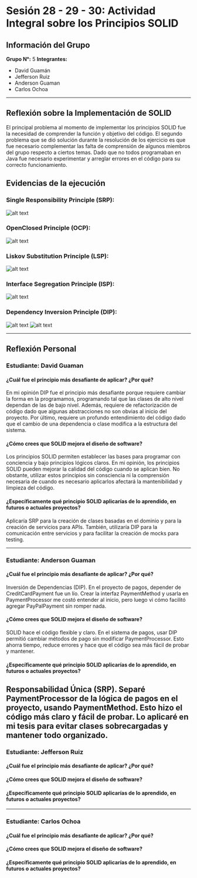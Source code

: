 # Sesión 28 - 29 - 30: Actividad Integral sobre los Principios SOLID

## Información del Grupo
**Grupo N°:** 5
**Integrantes:**
- David Guamán 
- Jefferson Ruiz   
- Anderson Guaman
- Carlos Ochoa 
---

## Reflexión sobre la Implementación de SOLID
El principal problema al momento de implementar los principios SOLID fue la necesidad de comprender la función y objetivo del código. El segundo problema que se dió solución durante la resolución de los ejercicio es que fue necesario complementar las falta de comprensión de algunos miembros del grupo respecto a ciertos temas. Dado que no todos programaban en Java fue necesario experimentar y arreglar errores en el código para su correcto funcionamiento.

## Evidencias de la ejecución
### Single Responsibility Principle (SRP):
![alt text](<rsc/SRP.jpg>)
### OpenClosed Principle (OCP):
![alt text](<rsc/OCP.jpg>)
### Liskov Substitution Principle (LSP):
![alt text](<rsc/lSP.jpg>)
### Interface Segregation Principle (ISP):
![alt text](<rsc/ISP.jpg>)
### Dependency Inversion Principle (DIP):
![alt text](<rsc/DIP 1.jpg>)
![alt text](<rsc/DIP 2.jpg>)

---

## Reflexión Personal
### Estudiante: David Guaman
#### ¿Cuál fue el principio más desafiante de aplicar? ¿Por qué?
En mi opinión DIP fue el principio más desafiante porque requiere cambiar la forma en la programamos, programando tal que las clases de alto nivel dependan de las de bajo nivel.
Además, requiere de refactorización de código dado que algunas abstracciones no son obvias al inicio del proyecto.
Por último, requiere un profundo entendimiento del código dado que el cambio de una dependencia o clase modifica a la estructura del sistema.

#### ¿Cómo crees que SOLID mejora el diseño de software?
Los principios SOLID permiten establecer las bases para programar con conciencia y bajo principios lógicos claros. En mi opinión, los principios SOLID pueden mejorar la calidad del código cuando se aplican bien. No obstante, utilizar estos principios sin consciencia ni la comprensión necesaria de cuando es necesario aplicarlos afectará la mantenibilidad y limpieza del código.

#### ¿Específicamente qué principio SOLID aplicarías de lo aprendido, en futuros o actuales proyectos?
Aplicaría SRP para la creación de clases basadas en el dominio y para la creación de servicios para APIs. También, utilizaría DIP para la comunicación entre servicios y para facilitar la creación de mocks para testing.

---
### Estudiante: Anderson Guaman
#### ¿Cuál fue el principio más desafiante de aplicar? ¿Por qué?
Inversión de Dependencias (DIP). En el proyecto de pagos, depender de CreditCardPayment fue un lío. Crear la interfaz PaymentMethod y usarla en PaymentProcessor me costó entender al inicio, pero luego vi cómo facilitó agregar PayPalPayment sin romper nada.

#### ¿Cómo crees que SOLID mejora el diseño de software?
SOLID hace el código flexible y claro. En el sistema de pagos, usar DIP permitió cambiar métodos de pago sin modificar PaymentProcessor. Esto ahorra tiempo, reduce errores y hace que el código sea más fácil de probar y mantener.

#### ¿Específicamente qué principio SOLID aplicarías de lo aprendido, en futuros o actuales proyectos?
Responsabilidad Única (SRP). Separé PaymentProcessor de la lógica de pagos en el proyecto, usando PaymentMethod. Esto hizo el código más claro y fácil de probar. Lo aplicaré en mi tesis para evitar clases sobrecargadas y mantener todo organizado.
---
### Estudiante: Jefferson Ruiz
#### ¿Cuál fue el principio más desafiante de aplicar? ¿Por qué?


#### ¿Cómo crees que SOLID mejora el diseño de software?


#### ¿Específicamente qué principio SOLID aplicarías de lo aprendido, en futuros o actuales proyectos?


---
### Estudiante: Carlos Ochoa
#### ¿Cuál fue el principio más desafiante de aplicar? ¿Por qué?

#### ¿Cómo crees que SOLID mejora el diseño de software?


#### ¿Específicamente qué principio SOLID aplicarías de lo aprendido, en futuros o actuales proyectos?
